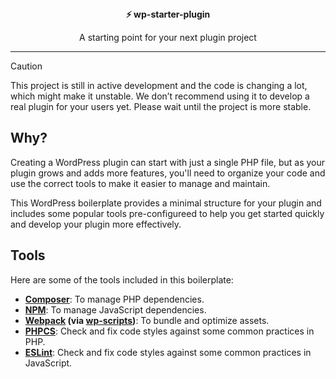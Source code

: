 <div align="center">
  <div><strong>⚡ wp-starter-plugin</strong></div>
  <p>A starting point for your next plugin project</p>
</div>

---

> [!CAUTION]
> This project is still in active development and the code is changing a lot, which might make it unstable. We don’t recommend using it to develop a real plugin for your users yet. Please wait until the project is more stable.

## Why?

Creating a WordPress plugin can start with just a single PHP file, but as your plugin grows and adds more features, you'll need to organize your code and use the correct tools to make it easier to manage and maintain.

This WordPress boilerplate provides a minimal structure for your plugin and includes some popular tools pre-configureed to help you get started quickly and develop your plugin more effectively.

## Tools

Here are some of the tools included in this boilerplate:

* **[Composer](https://getcomposer.org/)**: To manage PHP dependencies.
* **[NPM](https://www.npmjs.com/)**: To manage JavaScript dependencies.
* **[Webpack](https://webpack.js.org/) (via [wp-scripts](https://developer.wordpress.org/block-editor/reference-guides/packages/packages-scripts/))**: To bundle and optimize assets.
* **[PHPCS](https://github.com/PHPCSStandards/PHP_CodeSniffer)**: Check and fix code styles against some common practices in PHP.
* **[ESLint](https://eslint.org/)**: Check and fix code styles against some common practices in JavaScript.
